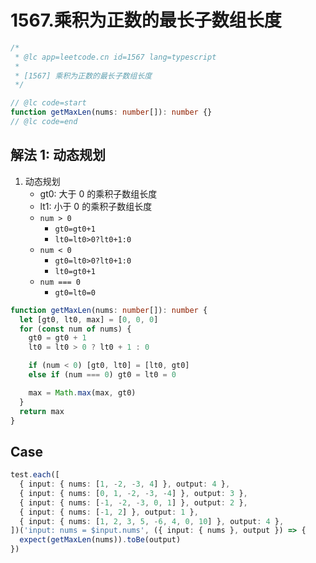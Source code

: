 # 1567.乘积为正数的最长子数组长度

```ts
/*
 * @lc app=leetcode.cn id=1567 lang=typescript
 *
 * [1567] 乘积为正数的最长子数组长度
 */

// @lc code=start
function getMaxLen(nums: number[]): number {}
// @lc code=end
```

## 解法 1: 动态规划

1. 动态规划
   - gt0: 大于 0 的乘积子数组长度
   - lt1: 小于 0 的乘积子数组长度
   - `num > 0`
     - `gt0=gt0+1`
     - `lt0=lt0>0?lt0+1:0`
   - `num < 0`
     - `gt0=lt0>0?lt0+1:0`
     - `lt0=gt0+1`
   - `num === 0`
     - `gt0=lt0=0`

```ts
function getMaxLen(nums: number[]): number {
  let [gt0, lt0, max] = [0, 0, 0]
  for (const num of nums) {
    gt0 = gt0 + 1
    lt0 = lt0 > 0 ? lt0 + 1 : 0

    if (num < 0) [gt0, lt0] = [lt0, gt0]
    else if (num === 0) gt0 = lt0 = 0

    max = Math.max(max, gt0)
  }
  return max
}
```

## Case

```ts
test.each([
  { input: { nums: [1, -2, -3, 4] }, output: 4 },
  { input: { nums: [0, 1, -2, -3, -4] }, output: 3 },
  { input: { nums: [-1, -2, -3, 0, 1] }, output: 2 },
  { input: { nums: [-1, 2] }, output: 1 },
  { input: { nums: [1, 2, 3, 5, -6, 4, 0, 10] }, output: 4 },
])('input: nums = $input.nums', ({ input: { nums }, output }) => {
  expect(getMaxLen(nums)).toBe(output)
})
```
